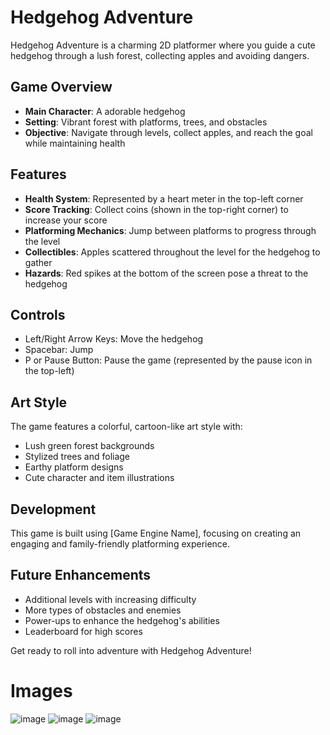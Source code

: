 # Hedgehog Adventure

Hedgehog Adventure is a charming 2D platformer where you guide a cute hedgehog through a lush forest, collecting apples and avoiding dangers.

## Game Overview

- **Main Character**: A adorable hedgehog
- **Setting**: Vibrant forest with platforms, trees, and obstacles
- **Objective**: Navigate through levels, collect apples, and reach the goal while maintaining health

## Features

- **Health System**: Represented by a heart meter in the top-left corner
- **Score Tracking**: Collect coins (shown in the top-right corner) to increase your score
- **Platforming Mechanics**: Jump between platforms to progress through the level
- **Collectibles**: Apples scattered throughout the level for the hedgehog to gather
- **Hazards**: Red spikes at the bottom of the screen pose a threat to the hedgehog

## Controls

- Left/Right Arrow Keys: Move the hedgehog
- Spacebar: Jump
- P or Pause Button: Pause the game (represented by the pause icon in the top-left)

## Art Style

The game features a colorful, cartoon-like art style with:
- Lush green forest backgrounds
- Stylized trees and foliage
- Earthy platform designs
- Cute character and item illustrations

## Development

This game is built using [Game Engine Name], focusing on creating an engaging and family-friendly platforming experience. 

## Future Enhancements

- Additional levels with increasing difficulty
- More types of obstacles and enemies
- Power-ups to enhance the hedgehog's abilities
- Leaderboard for high scores

Get ready to roll into adventure with Hedgehog Adventure!

# Images
![image](https://github.com/user-attachments/assets/87ee55d8-c944-4352-8941-61917c5de3fa)
![image](https://github.com/user-attachments/assets/c7cf1e73-928d-41f6-809e-11486884ccc8)
![image](https://github.com/user-attachments/assets/2e84fd2f-2233-419b-ad07-a38132ea704e)
